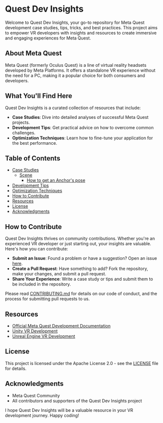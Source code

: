 # Quest Dev Insights

Welcome to Quest Dev Insights, your go-to repository for Meta Quest development case studies, tips, tricks, and best practices. This project aims to empower VR developers with insights and resources to create immersive and engaging experiences for Meta Quest.

## About Meta Quest

Meta Quest (formerly Oculus Quest) is a line of virtual reality headsets developed by Meta Platforms. It offers a standalone VR experience without the need for a PC, making it a popular choice for both consumers and developers.

## What You'll Find Here

Quest Dev Insights is a curated collection of resources that include:

- **Case Studies**: Dive into detailed analyses of successful Meta Quest projects.
- **Development Tips**: Get practical advice on how to overcome common challenges.
- **Optimization Techniques**: Learn how to fine-tune your application for the best performance.


## Table of Contents

- [Case Studies](#case-studies)
  - [Scene](#scene)
    - [How to get an Anchor's pose](CaseStudies/Scene/GetSceneAnchorPose.md)
- [Development Tips](#development-tips)
- [Optimization Techniques](#optimization-techniques)
- [How to Contribute](#how-to-contribute)
- [Resources](#resources)
- [License](#license)
- [Acknowledgments](#acknowledgments)

## How to Contribute

Quest Dev Insights thrives on community contributions. Whether you're an experienced VR developer or just starting out, your insights are valuable. Here's how you can contribute:

- **Submit an Issue**: Found a problem or have a suggestion? Open an issue [here](https://github.com/your-username/QuestDevInsights/issues).
- **Create a Pull Request**: Have something to add? Fork the repository, make your changes, and submit a pull request.
- **Share Your Experience**: Write a case study or tips and submit them to be included in the repository.

Please read [CONTRIBUTING.md](CONTRIBUTING.md) for details on our code of conduct, and the process for submitting pull requests to us.

## Resources

- [Official Meta Quest Development Documentation](https://developer.oculus.com/)
- [Unity VR Development](https://unity.com/solutions/virtual-reality)
- [Unreal Engine VR Development](https://www.unrealengine.com/en-US/vr)

## License

This project is licensed under the Apache License 2.0 - see the [LICENSE](LICENSE) file for details.

## Acknowledgments

- Meta Quest Community
- All contributors and supporters of the Quest Dev Insights project

I hope Quest Dev Insights will be a valuable resource in your VR development journey. Happy coding!

